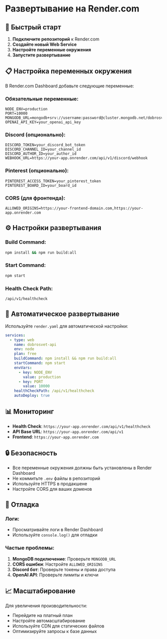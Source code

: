 # Развертывание на Render.com

## 🚀 Быстрый старт

1. **Подключите репозиторий** к Render.com
2. **Создайте новый Web Service**
3. **Настройте переменные окружения**
4. **Запустите развертывание**

## 📋 Настройка переменных окружения

В Render.com Dashboard добавьте следующие переменные:

### Обязательные переменные:
```env
NODE_ENV=production
PORT=10000
MONGODB_URL=mongodb+srv://username:password@cluster.mongodb.net/dobrosvet
OPENAI_API_KEY=your_openai_api_key
```

### Discord (опционально):
```env
DISCORD_TOKEN=your_discord_bot_token
DISCORD_CHANNEL_ID=your_channel_id
DISCORD_AUTHOR_ID=your_author_id
WEBHOOK_URL=https://your-app.onrender.com/api/v1/discord/webhook
```

### Pinterest (опционально):
```env
PINTEREST_ACCESS_TOKEN=your_pinterest_token
PINTEREST_BOARD_ID=your_board_id
```

### CORS (для фронтенда):
```env
ALLOWED_ORIGINS=https://your-frontend-domain.com,https://your-app.onrender.com
```

## ⚙️ Настройки развертывания

### Build Command:
```bash
npm install && npm run build:all
```

### Start Command:
```bash
npm start
```

### Health Check Path:
```
/api/v1/healthcheck
```

## 🔧 Автоматическое развертывание

Используйте `render.yaml` для автоматической настройки:

```yaml
services:
  - type: web
    name: dobrosvet-api
    env: node
    plan: free
    buildCommand: npm install && npm run build:all
    startCommand: npm start
    envVars:
      - key: NODE_ENV
        value: production
      - key: PORT
        value: 10000
    healthCheckPath: /api/v1/healthcheck
    autoDeploy: true
```

## 📊 Мониторинг

- **Health Check**: `https://your-app.onrender.com/api/v1/healthcheck`
- **API Base URL**: `https://your-app.onrender.com/api/v1`
- **Frontend**: `https://your-app.onrender.com`

## 🔒 Безопасность

- Все переменные окружения должны быть установлены в Render Dashboard
- Не коммитьте `.env` файлы в репозиторий
- Используйте HTTPS в продакшене
- Настройте CORS для ваших доменов

## 🐛 Отладка

### Логи:
- Просматривайте логи в Render Dashboard
- Используйте `console.log()` для отладки

### Частые проблемы:
1. **MongoDB подключение**: Проверьте `MONGODB_URL`
2. **CORS ошибки**: Настройте `ALLOWED_ORIGINS`
3. **Discord бот**: Проверьте токены и права доступа
4. **OpenAI API**: Проверьте лимиты и ключи

## 📈 Масштабирование

Для увеличения производительности:
- Перейдите на платный план
- Настройте автомасштабирование
- Используйте CDN для статических файлов
- Оптимизируйте запросы к базе данных 